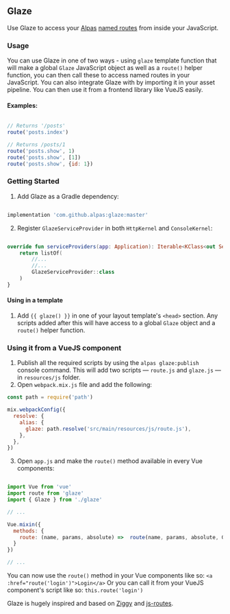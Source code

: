 ## Glaze

Use Glaze to access your [Alpas](https://alpas.dev) [named routes](https://alpas.dev/docs/routing#route-name) from inside your JavaScript.

### Usage

You can use Glaze in one of two ways - using `glaze` template function that will make a global `Glaze` JavaScript object as well as a `route()` helper function, you can then call these to access named routes in your JavaScript.
You can also integrate Glaze with by importing it in your asset pipeline. You can then use it from a frontend library like VueJS easily.

#### Examples:

```javascript

// Returns '/posts'
route('posts.index')

// Returns /posts/1
route('posts.show', 1)
route('posts.show', [1])
route('posts.show', {id: 1})

```

### Getting Started
1. Add Glaze as a Gradle dependency:

```gradle

implementation 'com.github.alpas:glaze:master'

```

2. Register `GlazeServiceProvider` in both `HttpKernel` and `ConsoleKernel`:

```kotlin

override fun serviceProviders(app: Application): Iterable<KClass<out ServiceProvider>> {
    return listOf(
        //...
        //...
        GlazeServiceProvider::class
    )
}

```

#### Using in a template

1. Add `{{ glaze() }}` in one of your layout template's `<head>` section. Any scripts added after this will have access to a global `Glaze` object and a `route()` helper function.

### Using it from a VueJS component

1. Publish all the required scripts by using the `alpas glaze:publish` console command. This will add two scripts — `route.js` and `glaze.js` — in `resources/js` folder.
2. Open `webpack.mix.js` file and add the following:

```javascript
const path = require('path')

mix.webpackConfig({
  resolve: {
    alias: {
      glaze: path.resolve('src/main/resources/js/route.js'),
    },
  },
})

```

3. Open `app.js` and make the `route()` method available in every Vue components:

```javascript

import Vue from 'vue'
import route from 'glaze'
import { Glaze } from './glaze'

// ...

Vue.mixin({
  methods: {
    route: (name, params, absolute) =>  route(name, params, absolute, Glaze)
  }
})

// ...

```

You can now use the `route()` method in your Vue components like so: `<a :href="route('login')">Login</a>`
Or you can call it from your VueJS component's script like so: `this.route('login')`

Glaze is hugely inspired and based on [Ziggy](https://github.com/tightenco/ziggy) and [js-routes](https://github.com/railsware/js-routes).
